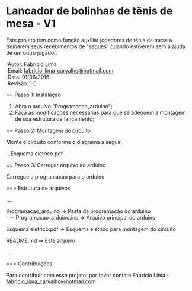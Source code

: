 # Lancador de bolinhas de tênis de mesa - V1
Este projeto tem como função auxiliar jogadores de tênis de mesa a treinarem seus recebimentos de "saques" quando estiverem sem a ajuda de um outro jogador.

:Autor: Fabricio Lima </br>
:Email: fabricio_lima_carvalho@hotmail.com </br>
:Data: 01/06/2016 </br>
:Revisão: 1.0 </br>

== Passo 1: Instalação

1. Abra o arquivo "Programacao_arduino";
2. Faça as modificações necessárias para que se adequem a montagem de sua estrutura de lançamento;

== Passo 2: Montagem do circuito

Monte o circuito conforme o diagrama a seguir.

...Esquema eletrico.pdf

== Passo 3: Carregar arquivo ao arduino

Carregue a programacao para o arduino

=== Estrutura de arquivos

....

 Programacao_arduino          => Pasta da programação do arduino </br>
 +-- Programacao_arduino.ino  => Arquivo principal do arduino 
 
 Esquema eletrico.pdf         => Esquema elétrico para montagem do circuito
 
 README.md                    => Este arquivo
 
....

=== Contribuições

Para contribuir com esse projeto, por favor contate Fabricio Lima - fabricio_lima_carvalho@hotmail.com
